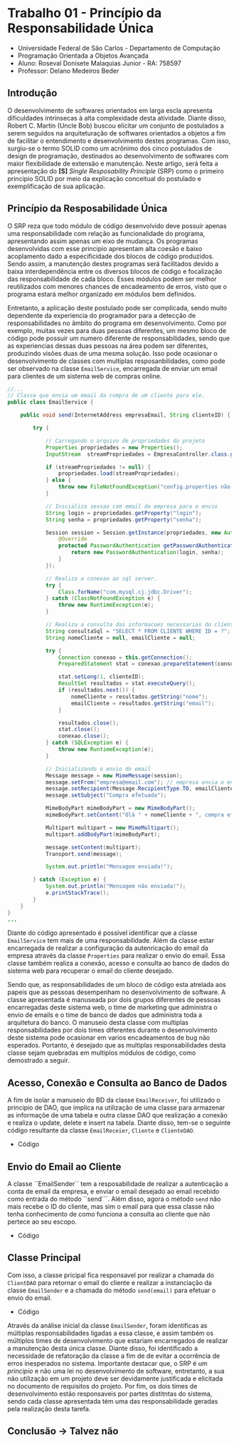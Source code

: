 # Trabalho 01 - Princípio da Responsabilidade Única
- Universidade Federal de São Carlos - Departamento de Computação
- Programação Orientada a Objetos Avançada
- Aluno: Roseval Donisete Malaquias Junior - RA: 758597
- Professor: Delano Medeiros Beder

## Introdução
O desenvolvimento de softwares orientados em larga escla apresenta dificuldades intrínsecas à alta complexidade desta atividade. Diante disso, Robert C. Martin (Uncle Bob) buscou elicitar um conjunto de postulados a serem seguidos na arquiteturação de softwares orientados a objetos a fim de facilitar o entendimento e desenvolvimento destes programas. Com isso, surgiu-se o termo SOLID como um acrônimo dos cinco postulados de design de programação, destinados ao desenvolvimento de softwares com maior flexibilidade de extensão e manutenção. Neste artigo, será feita a apresentação do **[S]** *Single Resposability Principle* (SRP) como o primeiro principio SOLID por meio da explicação conceitual do postulado e exemplificação de sua aplicação.

## Princípio da Resposabilidade Única
O SRP reza que todo módulo de código desenvolvido deve possuir apenas uma responsabilidade com relação as funcionalidade do programa, apresentando assim apenas um eixo de mudança. Os programas desenvolvidas com esse principio apresentam alta coesão e baixo acoplamento dado a especificidade dos blocos de código produzidos. Sendo assim, a manutenção destes programas será facilitados devido a baixa interdependência entre os diversos blocos de código e focalização das responsabilidade de cada bloco. Esses módulos podem ser melhor reutilizados com menores chances de encadeamento de erros, visto que o programa estará melhor organizado em módulos bem definidos.

Entretanto, a aplicação deste postulado pode ser complicada, sendo muito dependente da experiencia do programador para a detecção de responsabilidades no âmbito do programa em desenvolvimento. Como por exemplo, muitas vezes para duas pessoas diferentes, um mesmo bloco de código pode possuir um numero diferente de responsabilidades, sendo que as experiencias dessas duas pessoas na área podem ser diferentes, produzindo visões duas de uma mesma solução. Isso pode ocasionar o desenvolvimento de classes com multiplas resposanbilidades, como pode ser observado na classe ``EmailService``, encarregada de enviar um email para clientes de um sistema web de compras online.

```Java
//...
// Classe que envia um email da compra de um cliente para ele.
public class EmailService {

	public void send(InternetAddress empresaEmail, String clienteID) {

		try {

			// Carregando o arquivo de propriedades do projeto
			Properties propriedades = new Properties();
			InputStream  streamPropriedades = EmpresaController.class.getClassLoader().getResourceAsStream("config.properties");

			if (streamPropriedades != null) {
				propriedades.load(streamPropriedades);
			} else {
				throw new FileNotFoundException("config.properties não encontrado!");
			}

			// Inicializa sessao com email da empresa para o envio
			String login = propriedades.getProperty("login");
			String senha = propriedades.getProperty("senha");

			Session session = Session.getInstance(propriedades, new Authenticator() {
				@Override
				protected PasswordAuthentication getPasswordAuthentication() {
					return new PasswordAuthentication(login, senha);
				}
			});

			// Realiza a conexao ao sql server.
			try {
				Class.forName("com.mysql.cj.jdbc.Driver");
			} catch (ClassNotFoundException e) {
				throw new RuntimeException(e);
			}

			// Realiza a consulta das informacoes necessarias do cliente (email e nome) 
			String consultaSql = "SELECT * FROM CLIENTE WHERE ID = ?";
			String nomeCliente = null, emailCliente = null;

			try {
				Connection conexao = this.getConnection();
				PreparedStatement stat = conexao.prepareStatement(consultaSql);

				stat.setLong(1, clienteID);
				ResultSet resultados = stat.executeQuery();
				if (resultados.next()) {
					nomeCliente = resultados.getString("nome");
					emailCliente = resultados.getString("email");
				}

				resultados.close();
				stat.close();
				conexao.close();
			} catch (SQLException e) {
				throw new RuntimeException(e);
			}

			// Inicializando o envio do email 
			Message message = new MimeMessage(session);
			message.setFrom("empresa@email.com"); // empresa envia o email
			message.setRecipient(Message.RecipientType.TO, emailCliente); // cliente recebe o email
			message.setSubject("Compra efetuada");

			MimeBodyPart mimeBodyPart = new MimeBodyPart();
			mimeBodyPart.setContent("Olá " + nomeCliente + ", compra efetuada com sucesso!", "text/plain");

			Multipart multipart = new MimeMultipart();
			multipart.addBodyPart(mimeBodyPart);

			message.setContent(multipart);
			Transport.send(message);

			System.out.println("Mensagem enviada!");

		} catch (Exception e) {
			System.out.println("Mensagem não enviada!");
			e.printStackTrace();
		}
	}
}
...
```
Diante do código apresentado é possível identificar que a classe ``EmailService`` tem mais de uma responsabilidade. Além da classe estar encarregada de realizar a configuração da autenricação do email da empresa através da classe ``Properties`` para realizar o envio do email. Essa classe também realiza a conexão, acesso e consulta ao banco de dados do sistema web para recuperar o email do cliente desejado.

Sendo que, as responsabilidades de um bloco de código esta atrelada aos papeis que as pessoas desempenham no desenvolvimento de software. A classe apresentada é manuseada por dois grupos diferentes de pessoas encarregadas deste sistema web, o time de marketing que administra o envio de emails e o time de banco de dados que administra toda a arquitetura do banco. O manuseio desta classe com multiplas responsabilidades por dois times diferentes durante o desenvolvimento deste sistema pode ocasionar em varios encadeamentos de bug não esperados. Portanto, é desejado que as multiplas responsabilidades desta classe sejam quebradas em multiplos módulos de código, como demostrado a seguir.

## Acesso, Conexão e Consulta ao Banco de Dados
A fim de isolar a manuseio do BD da classe ``EmailReceiver``, foi utilizado o principio de DAO, que implica na utilização de uma classe para armazenar as informaçõe de uma tabela e outra classe DAO que realização a conexão e realiza o update, delete e insert na tabela. Diante disso, tem-se o seguinte código resultante da classe ``EmailReceier``, ``Cliente`` e ``ClienteDAO``.

- Código

## Envio do Email ao Cliente
A classe ´´EmailSender´´ tem a resposabilidade de realizar a autenticação a conta de email da empresa, e enviar o email desejado ao email recebido como entrada do método ´´send´´´. Além disso, agora o método ``send`` não mais recebe o ID do cliente, mas sim o email para que essa classe não tenha conhecimento de como funciona a consulta ao cliente que não pertece ao seu escopo.

- Código

## Classe Principal
Com isso, a classe pricipal fica responsavel por realizar a chamada do ``ClientDAO`` para retornar o email do cliente e realizar a instanciação da classe ``EmailSender`` e a chamada do método ``send(email)`` para efetuar o envio do email.

- Código

Através da análise inicial da classe ``EmailSender``, foram identificas as múltiplas responsabilidades ligadas a essa classe, e assim também os múltiplos times de desenvolvimento que estariam encarregados de realizar a manutenção desta única classe. Diante disso, foi identificado a necessidade de refatoração da classe a fim de de evitar a ocorrência de erros inesperados no sistema. Importante destacar que, o SRP é um *principio* e não uma lei no desenvolvimento de software, entretanto, a sua não utilização em um projeto deve ser devidamente justificada e elicitada no documento de requisitos do projeto. Por fim, os dois times de desenvolvimento estão responsaveis por partes distitntas do sistema, sendo cada classe apresentada tém uma das responsabilidade geradas pela realização desta tarefa.

## Conclusão -> Talvez não
